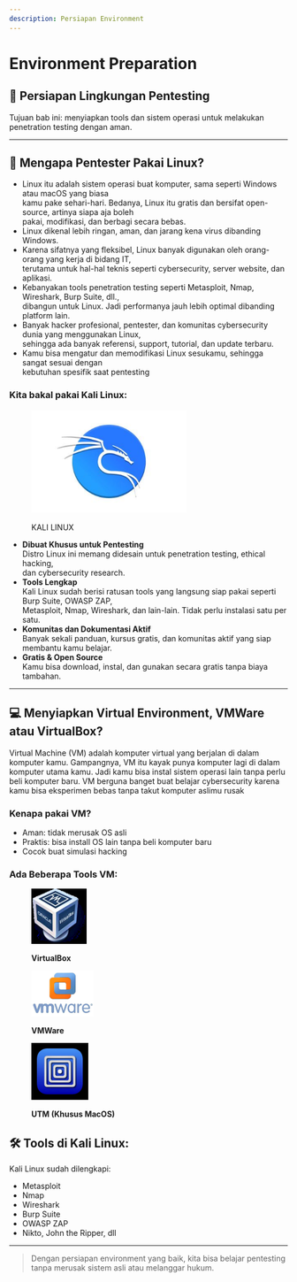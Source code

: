 ```yaml
---
description: Persiapan Environment
---
```


# Environment Preparation

## 🔧 Persiapan Lingkungan Pentesting

Tujuan bab ini: menyiapkan tools dan sistem operasi untuk melakukan penetration testing dengan aman.

***

## 🐧 Mengapa Pentester Pakai Linux?

* Linux itu adalah sistem operasi buat komputer, sama seperti Windows atau macOS yang biasa
  \
  kamu pake sehari-hari. Bedanya, Linux itu gratis dan bersifat open-source, artinya siapa aja boleh
  \
  pakai, modifikasi, dan berbagi secara bebas.
* Linux dikenal lebih ringan, aman, dan jarang kena virus dibanding Windows.
* Karena sifatnya yang fleksibel, Linux banyak digunakan oleh orang-orang yang kerja di bidang IT,
  \
  terutama untuk hal-hal teknis seperti cybersecurity, server website, dan aplikasi.&#x20;
* Kebanyakan tools penetration testing seperti Metasploit, Nmap, Wireshark, Burp Suite, dll.,
  \
  dibangun untuk Linux. Jadi performanya jauh lebih optimal dibanding platform lain.
* Banyak hacker profesional, pentester, dan komunitas cybersecurity dunia yang menggunakan Linux,
  \
  sehingga ada banyak referensi, support, tutorial, dan update terbaru.
* Kamu bisa mengatur dan memodifikasi Linux sesukamu, sehingga sangat sesuai dengan
  \
  kebutuhan spesifik saat pentesting

### Kita bakal pakai Kali Linux:

<div align="left"><figure><img src=".gitbook/assets/Kali Linux new upgradations and Updations_.jpeg" alt="" width="281"><figcaption><p>KALI LINUX</p></figcaption></figure></div>

* **Dibuat Khusus untuk Pentesting**
  \
  Distro Linux ini memang didesain untuk penetration testing, ethical hacking,
  \
  dan cybersecurity research.
* **Tools Lengkap**
  \
  Kali Linux sudah berisi ratusan tools yang langsung siap pakai seperti Burp Suite, OWASP ZAP,
  \
  Metasploit, Nmap, Wireshark, dan lain-lain. Tidak perlu instalasi satu per satu.
* **Komunitas dan Dokumentasi Aktif**
  \
  Banyak sekali panduan, kursus gratis, dan komunitas aktif yang siap membantu kamu belajar.
* **Gratis & Open Source**
  \
  Kamu bisa download, instal, dan gunakan secara gratis tanpa biaya tambahan.



***

## 💻 Menyiapkan Virtual Environment, VMWare atau VirtualBox?

Virtual Machine (VM) adalah komputer virtual yang berjalan di dalam komputer kamu.
Gampangnya, VM itu kayak punya komputer lagi di dalam komputer utama kamu. Jadi kamu bisa instal sistem operasi lain tanpa perlu beli komputer baru.
&#x20;VM berguna banget buat belajar cybersecurity karena kamu bisa eksperimen bebas tanpa takut komputer aslimu rusak

### Kenapa pakai VM?

* Aman: tidak merusak OS asli
* Praktis: bisa install OS lain tanpa beli komputer baru
* Cocok buat simulasi hacking

### Ada Beberapa Tools VM:

<div align="left" data-full-width="true"><figure><img src=".gitbook/assets/image (1) (1).png" alt="" width="100"><figcaption><p><strong>VirtualBox</strong></p></figcaption></figure></div>

<div align="left"><figure><img src=".gitbook/assets/image (1) (1) (1).png" alt="" width="113"><figcaption><p><strong>VMWare</strong></p></figcaption></figure></div>

<div align="left"><figure><img src=".gitbook/assets/image (2) (1).png" alt="" width="103"><figcaption><p><strong>UTM (Khusus MacOS)</strong></p></figcaption></figure></div>

## 🛠 Tools di Kali Linux:

Kali Linux sudah dilengkapi:

* Metasploit
* Nmap
* Wireshark
* Burp Suite
* OWASP ZAP
* Nikto, John the Ripper, dll

***

> Dengan persiapan environment yang baik, kita bisa belajar pentesting tanpa merusak sistem asli atau melanggar hukum.

